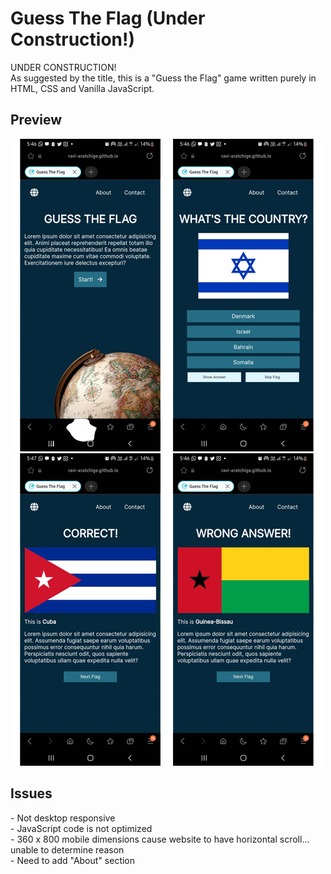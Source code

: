 # Guess The Flag (Under Construction!)
UNDER CONSTRUCTION!
<br>
As suggested by the title, this is a "Guess the Flag" game written purely in HTML, CSS and Vanilla JavaScript.
<h2>Preview</h2>
<img src="img/screenshot1-2.png" alt="Preview Image 1 and 2">
<br>
<img src="img/screenshot3-4.png" alt="Preview Image 3 and 4">
<h2>Issues</h2>
- Not desktop responsive
<br>
- JavaScript code is not optimized
<br>
- 360 x 800 mobile dimensions cause website to have horizontal scroll... unable to determine reason
<br>
- Need to add "About" section
